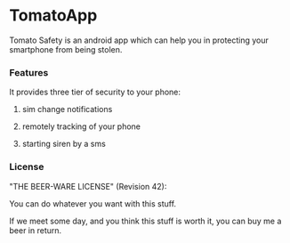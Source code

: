 # TomatoApp
Tomato Safety is an android app which can help you in protecting your smartphone from being stolen.

### Features
It provides three tier of security to your phone:

1. sim change notifications

2. remotely tracking of your phone

3. starting siren by a sms




### License

"THE BEER-WARE LICENSE" (Revision 42):

You can do whatever you want with this stuff. 

If we meet some day, and you think this stuff is worth it, you can buy me a beer in return.
